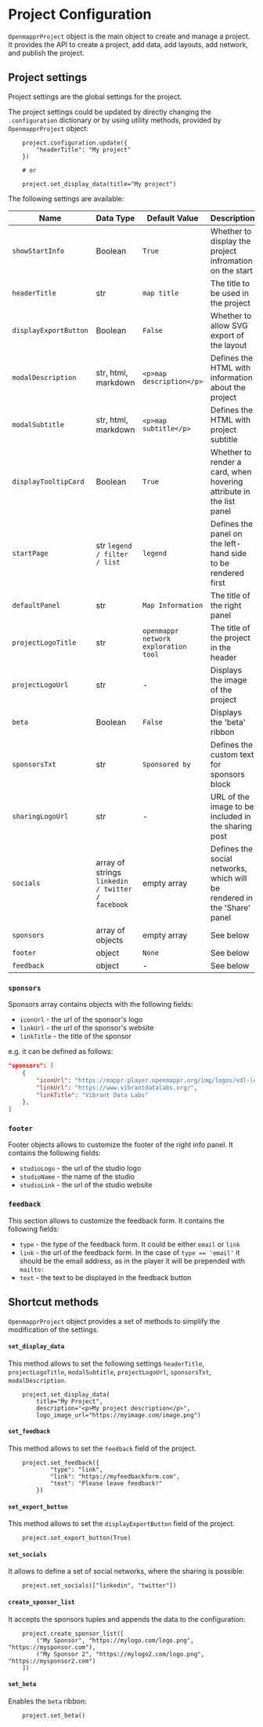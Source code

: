 # Project Configuration

`OpenmapprProject` object is the main object to create and manage a project. It provides the API to create a project, add data, add layouts, add network, and publish the project.

## Project settings

Project settings are the global settings for the project.

The project settings could be updated by directly changing the `.configuration` dictionary or by using utility methods, provided by `OpenmapprProject` object:

        project.configuration.update({
            "headerTitle": "My project"
        })

        # or

        project.set_display_data(title="My project")

The following settings are available:

| Name | Data Type | Default Value | Description |
| ----------- | ----------- | ----------- | ----------- |
| `showStartInfo` | Boolean | `True` | Whether to display the project infromation on the start |
| `headerTitle` | str | `map title` | The title to be used in the project |
| `displayExportButton` | Boolean | `False` | Whether to allow SVG export of the layout |
| `modalDescription` | str, html, markdown | `<p>map description</p>` | Defines the HTML with information about the project |
| `modalSubtitle` | str, html, markdown | `<p>map subtitle</p>` | Defines the HTML with project subtitle |
| `displayTooltipCard` | Boolean | `True` | Whether to render a card, when hovering attribute in the list panel |
| `startPage` | str `legend / filter / list` | `legend` | Defines the panel on the left-hand side to be rendered first |
| `defaultPanel` | str  | `Map Information` | The title of the right panel |
| `projectLogoTitle` | str  | `openmappr network exploration tool` | The title of the project in the header |
| `projectLogoUrl` | str | - | Displays the image of the project |
| `beta` | Boolean | `False` | Displays the 'beta' ribbon |
| `sponsorsTxt` | str | `Sponsored by` | Defines the custom text for sponsors block |
| `sharingLogoUrl`| str | - | URL of the image to be included in the sharing post |
| `socials` | array of strings `linkedin / twitter / facebook` | empty array | Defines the social networks, which will be rendered in the 'Share' panel |
| `sponsors` | array of objects | empty array | See below |
| `footer` | object | `None` | See below |
| `feedback` | object | - | See below |

### `sponsors`

Sponsors array contains objects with the following fields:
* `iconUrl` - the url of the sponsor's logo
* `linkUrl` - the url of the sponsor's website
* `linkTitle` - the title of the sponsor

e.g. it can be defined as follows:

```json
"sponsors": [
    {
        "iconUrl": "https://mappr-player.openmappr.org/img/logos/vdl-logo.svg",
        "linkUrl": "https://www.vibrantdatalabs.org/",
        "linkTitle": "Vibrant Data Labs"
    },
]
```

### `footer`

Footer objects allows to customize the footer of the right info panel. It contains the following fields:

* `studioLogo` - the url of the studio logo
* `studioName` - the name of the studio
* `studioLink` - the url of the studio website

### `feedback`

This section allows to customize the feedback form. It contains the following fields:

* `type` - the type of the feedback form. It could be either `email` or `link`
* `link` - the url of the feedback form. In the case of `type == 'email'` it should be the email address, as in the player it will be prepended with `mailto:`
* `text` - the text to be displayed in the feedback button

## Shortcut methods

`OpenmapprProject` object provides a set of methods to simplify the modification of the settings.

#### `set_display_data`

This method allows to set the following settings `headerTitle`, `projectLogoTitle`, `modalSubtitle`, `projectLogoUrl`, `sponsorsTxt`, `modalDescription`.

        project.set_display_data(
            title="My Project",
            description="<p>My project description</p>", 
            logo_image_url="https://myimage.com/image.png")

#### `set_feedback`

This method allows to set the `feedback` field of the project.

        project.set_feedback({
                "type": "link",
                "link": "https://myfeedbackform.com",
                "text": "Please leave feedback!"
            })

#### `set_export_button`

This method allows to set the `displayExportButton` field of the project.

        project.set_export_button(True)

#### `set_socials`

It allows to define a set of social networks, where the sharing is possible:

        project.set_socials(["linkedin", "twitter"])

#### `create_sponsor_list`

It accepts the sponsors tuples and appends the data to the configuration:

        project.create_sponsor_list([
            ("My Sponsor", "https://mylogo.com/logo.png", "https://mysponsor.com"),
            ("My Sponsor 2", "https://mylogo2.com/logo.png", "https://mysponsor2.com")
        ])

#### `set_beta`

Enables the `beta` ribbon:

        project.set_beta()

